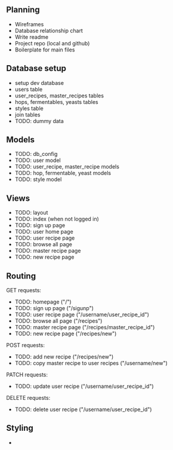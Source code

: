 ## Planning
* Wireframes
* Database relationship chart
* Write readme
* Project repo (local and github)
* Boilerplate for main files

## Database setup
* setup dev database
* users table
* user_recipes, master_recipes tables
* hops, fermentables, yeasts tables
* styles table
* join tables
* TODO: dummy data

## Models
* TODO: db_config
* TODO: user model
* TODO: user_recipe, master_recipe models
* TODO: hop, fermentable, yeast models
* TODO: style model

## Views
* TODO: layout
* TODO: index (when not logged in)
* TODO: sign up page
* TODO: user home page
* TODO: user recipe page
* TODO: browse all page
* TODO: master recipe page
* TODO: new recipe page

## Routing
GET requests:
* TODO: homepage ("/")
* TODO: sign up page ("/sigunp")
* TODO: user recipe page ("/username/user_recipe_id")
* TODO: browse all page ("/recipes")
* TODO: master recipe page ("/recipes/master_recipe_id")
* TODO: new recipe page ("/recipes/new")

POST requests:
* TODO: add new recipe ("/recipes/new")
* TODO: copy master recipe to user recipes ("/username/new")

PATCH requests:
* TODO: update user recipe ("/username/user_recipe_id")

DELETE requests:
* TODO: delete user recipe ("/username/user_recipe_id")

## Styling
* 
